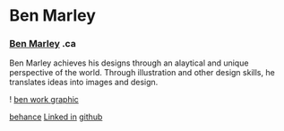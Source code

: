 # Ben Marley

### [Ben Marley](https://benmarleydesign.ca) .ca

Ben Marley achieves his designs through an alaytical and unique perspective of the world. Through illustration and other design skills, he translates ideas into images and design.

! [ben work graphic](images/ben-work-graphic.png)

[behance](https://www.behance.net/benmarley)
[Linked in](https://ca.linkedin.com/pub/ben-marley/b1/b22/4a1)
[github](https://github.com/benmarley)